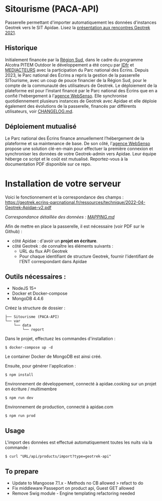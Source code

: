 # Sitourisme (PACA-API)

Passerelle permettant d'importer automatiquement les données d'instances Geotrek vers le SIT Apidae. Lisez la [présentation aux rencontres Geotrek 2021](https://geotrek.ecrins-parcnational.fr/rencontres/2021/presentations/09-geotrek-apidae.pdf).

## Historique
Initialement financée par la [Région Sud](https://www.maregionsud.fr), dans le cadre du programme Alcotra PITEM Outdoor le développement a été conçu par [IDfr](https://www.idfr.net) et [MEDIACTEURS](https://mediacteurs.net) avec la participation du Parc national des Écrins.
Depuis 2023, le Parc national des Écrins a repris la gestion de la passerelle SITourisme, avec un coup de pouce financier de la Région Sud, pour le compte de la communauté des utilisateurs de Geotrek. Le déploiement de la plateforme est pour l’instant financé par le Parc national des Écrins que en a confié l’hébergement à l'[agence WebSenso](https://www.websenso.com). Elle synchronise quotidiennement plusieurs instances de Geotrek avec Apidae et elle déploie également des évolutions de la passerelle, financés par différents utilisateurs, voir [CHANGELOG.md](CHANGELOG.md).

## Déploiement mutualisé
Le Parc national des Écrins finance annuellement l’hébergement de la plateforme et sa maintenance de base. De son côté, l'[agence WebSenso](https://www.websenso.com) propose une solution clé-en-main pour effectuer la première connexion et synchroniser les données de votre Geotrek-admin vers Apidae. Leur équipe héberge ce script et le coût est mutualisé. Reportez-vous à la documentation PDF disponible sur ce repo.

# Installation de votre serveur
Voici le fonctionnement et la correspondance des champs : <https://geotrek.ecrins-parcnational.fr/ressources/technique/2022-04-Geotrek-Apidae-v2.pdf>

*Correspondance détaillée des données : [MAPPING.md](MAPPING.md)*

Afin de mettre en place la passerelle, il est nécessaire (voir PDF sur le Github) :
- côté Apidae : d'avoir un **projet en écriture**.
- côté Geotrek : de connaître les éléments suivants :
  - URL du flux API Geotrek
  - Pour chaque identifiant de structure Geotrek, fournir l'identifiant de l'ENT correspondant dans Apidae

## Outils nécessaires :

- NodeJS 15+
- Docker et Docker-compose
- MongoDB 4.4.6

Créez la structure de dossier :

```
├── Sitourisme (PACA-API)
└── var
    └── data
        └── report
```

Dans le projet, effectuez les commandes d'installation :

```
$ docker-compose up -d
```
Le container Docker de MongoDB est ainsi créé.

Ensuite, pour générer l'application :

```
$ npm install
```

Environnement de développement, connecté à apidae.cooking sur un projet en écriture / multimembre
```
$ npm run dev
```

Environnement de production, connecté à apidae.com
```
$ npm run prod
```

## Usage
L'import des données est effectué automatiquement toutes les nuits via la commande :
```
$ curl "URL/api/products/import?type=geotrek-api"
```

## To prepare
- Update to Mangoose 7.1.x - Methods no CB allowed > refact to do 
- Fix middleware Passeport on product api, Guest GET allowed
- Remove Swig module - Engine templating refactoring needed
